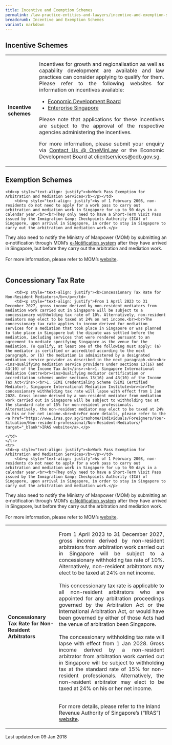 ```yaml
---
title: Incentive and Exemption Schemes
permalink: /law-practice-entities-and-lawyers/incentive-and-exemption-schemes/
breadcrumb: Incentive and Exemption Schemes
variant: markdown
---
```

<style>
table tr td ul li {font-size: 1rem;}
table tr td p {font-size: 1rem;}
</style>

Incentive Schemes
---

<table>
    <tbody><tr style="display: none">
    <th>Scheme</th>
    <th>Description</th>    
    </tr>    
    <tr>
        <td><p style="text-align: justify"><b>Incentive schemes</b></p></td>
        <td>
            <p style="text-align: justify">Incentives for growth and regionalisation as well as capability development are available and law practices can consider applying to qualify for them. Please refer to the following websites for information on incentives available:</p>
      <ul>
        <li style="text-align: justify">
            <a href="https://www.edb.gov.sg/en/how-we-help/incentives-and-schemes.html" target="_blank">Economic Development Board</a>
        </li>
        <li style="text-align: justify">
          <a href="https://www.enterprisesg.gov.sg/" target="_blank">Enterprise Singapore</a>
        </li>
      </ul>
      <p style="text-align: justify">Please note that applications for these incentives are subject to the approval of the respective agencies administering the incentives.</p>
      <p style="text-align: justify">For more information, please submit your enquiry via <a href="/about-us/contact-us" target="_blank">Contact Us @ OneMinLaw</a> or the Economic Development Board at <a href="mailto:clientservices@edb.gov.sg" target="_blank">clientservices@edb.gov.sg</a>.</p>
    </td>
    </tr>
</tbody></table>

Exemption Schemes
---

<table>
  <tbody><tr style="display:none">
  <th>Scheme</th>
  <th>Description</th>
  </tr>    
  <tr>

    <td><p style="text-align: justify"><b>Work Pass Exemption for Arbitration and Mediation Services</b></p></td>
        <td><p style="text-align: justify">As of 1 February 2008, non-residents do not need to apply for a work pass to carry out arbitration and mediation work in Singapore for up to 90 days in a calendar year.<br><br>They only need to have a Short-Term Visit Pass issued by the Immigration &amp; Checkpoints Authority (ICA) of Singapore, upon arrival in Singapore, in order to stay in Singapore to carry out the arbitration and mediation work.</p>
<p style="text-align: justify">They also need to notify the Ministry of Manpower (MOM) by submitting an e-notification through MOM’s <a href="https://services.mom.gov.sg/enot/frontend/welcome.aspx" target="_blank">e-Notification system</a> after they have arrived in Singapore, but before they carry out the arbitration and mediation work.<br><br>For more information, please refer to MOM’s <a href="https://www.mom.gov.sg/passes-and-permits/work-pass-exempt-activities" target="_blank">website</a>.</p>
    </td>
  </tr>
</tbody></table>

Concessionary Tax Rate
---

<table>
  <tbody><tr style="display:none">
  <th>Scheme</th>
  <th>Description</th>
  </tr>    
  <tr>
      <td><p style="text-align: justify"><b>Concessionary Tax Rate for Non-Resident Arbitrators</b></p></td>
      <td><p style="text-align: justify">From 1 April 2023 to 31 December 2027, gross income derived by non-resident arbitrators from arbitration work carried out in Singapore will be subject to a concessionary withholding tax rate of 10%. Alternatively, non-resident arbitrators may elect to be taxed at 24% on net income.<br><br>This concessionary tax rate is applicable to all non-resident arbitrators who are appointed for any arbitration proceedings governed by the Arbitration Act or the International Arbitration Act, or would have been governed by either of those Acts had the venue of arbitration been Singapore. <br><br>The concessionary withholding tax rate will lapse with effect from 1 Jan 2028. Gross income derived by a non-resident arbitrator from arbitration work carried out in Singapore will be subject to withholding tax at the standard rate of 15% for non-resident professionals. Alternatively, the non-resident arbitrator may elect to be taxed at 24% on his or her net income.
<br><br>

For more details, please refer to the Inland Revenue Authority of Singapore’s (“IRAS”) <a href="https://www.iras.gov.sg/taxes/withholding-tax/payments-to-non-resident-professional-(consultant-trainer-coach-etc-)/non-resident-arbitrator" target="_blank">website</a>.</p>
    </td>
    </tr>
    <tr>

        <td><p style="text-align: justify"><b>Concessionary Tax Rate for Non-Resident Mediators</b></p></td>
        <td><p style="text-align: justify">From 1 April 2023 to 31 December 2027, gross income derived by non-resident mediators from mediation work carried out in Singapore will be subject to a concessionary withholding tax rate of 10%. Alternatively, non-resident mediators may elect to be taxed at 24% on net income.<br><br>The concessionary tax rate applies to income derived for mediation services for a mediation that took place in Singapore or was planned to take place in Singapore but the dispute was settled before the mediation, including services that were rendered pursuant to an agreement to mediate specifying Singapore as the venue for the mediation. To qualify, at least one of the following must apply: (a) the mediator is certified or accredited according to the next paragraph, or (b) the mediation is administered by a designated mediation service provider as described in the next paragraph.<br><br><ins>Qualifying mediation service providers under sections 13(16) and 43(10) of the Income Tax Act</ins>:<br>1. Singapore International Mediation Centre<br><ins>Qualifying mediator certification or accreditation schemes under sections 13(16) and 43(10) of the Income Tax Act</ins>:<br>1. SIMI Credentialing Scheme (SIMI Certified Mediator), Singapore International Mediation Institute<br><br>The concessionary withholding tax rate will lapse with effect from 1 Jan 2028. Gross income derived by a non-resident mediator from mediation work carried out in Singapore will be subject to withholding tax at the standard rate of 15% for non-resident professionals. Alternatively, the non-resident mediator may elect to be taxed at 24% on his or her net income.<br><br>For more details, please refer to the <a href="https://www.iras.gov.sg/irashome/Individuals/Foreigners/Your-Situation/Non-resident-professional/Non-Resident-Mediators/" target="_blank">IRAS website</a>.</p>

    </td>
    </tr>
    <tr>
    <td><p style="text-align: justify"><b>Work Pass Exemption for Arbitration and Mediation Services</b></p></td>
        <td><p style="text-align: justify">As of 1 February 2008, non-residents do not need to apply for a work pass to carry out arbitration and mediation work in Singapore for up to 90 days in a calendar year.<br><br>They only need to have a Short-Term Visit Pass issued by the Immigration &amp; Checkpoints Authority (ICA) of Singapore, upon arrival in Singapore, in order to stay in Singapore to carry out the arbitration and mediation work.</p>
<p style="text-align: justify">They also need to notify the Ministry of Manpower (MOM) by submitting an e-notification through MOM’s <a href="https://services.mom.gov.sg/enot/frontend/welcome.aspx" target="_blank">e-Notification system</a> after they have arrived in Singapore, but before they carry out the arbitration and mediation work.<br><br>For more information, please refer to MOM’s <a href="https://www.mom.gov.sg/passes-and-permits/work-pass-exempt-activities" target="_blank">website</a>.</p>
    </td>
  </tr>
</tbody></table>

<p class="right-side-updated">Last updated on 09 Jan 2018</p>